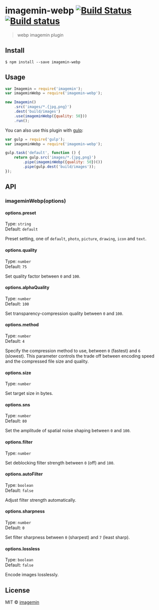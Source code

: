 # imagemin-webp [![Build Status](https://travis-ci.org/imagemin/imagemin-webp.svg?branch=master)](https://travis-ci.org/imagemin/imagemin-webp) [![Build status](https://ci.appveyor.com/api/projects/status/erd3nf73djfm4gjp?svg=true)](https://ci.appveyor.com/project/ShinnosukeWatanabe/imagemin-webp)

> webp imagemin plugin


## Install

```
$ npm install --save imagemin-webp
```


## Usage

```js
var Imagemin = require('imagemin');
var imageminWebp = require('imagemin-webp');

new Imagemin()
	.src('images/*.{jpg,png}')
	.dest('build/images')
	.use(imageminWebp({quality: 50}))
	.run();
```

You can also use this plugin with [gulp](http://gulpjs.com):

```js
var gulp = require('gulp');
var imageminWebp = require('imagemin-webp');

gulp.task('default', function () {
	return gulp.src('images/*.{jpg,png}')
		.pipe(imageminWebp({quality: 50})())
		.pipe(gulp.dest('build/images'));
});
```


## API

### imageminWebp(options)

#### options.preset

Type: `string`  
Default: `default`

Preset setting, one of `default`, `photo`, `picture`, `drawing`, `icon` and `text`.

#### options.quality

Type: `number`  
Default: `75`

Set quality factor between `0` and `100`.

#### options.alphaQuality

Type: `number`  
Default: `100`

Set transparency-compression quality between `0` and `100`.

#### options.method

Type: `number`  
Default: `4`

Specify the compression method to use, between `0` (fastest) and `6` (slowest). This parameter controls the trade off between encoding speed and the compressed file size and quality.

#### options.size

Type: `number`  

Set target size in bytes.

#### options.sns

Type: `number`  
Default: `80`

Set the amplitude of spatial noise shaping between `0` and `100`.

#### options.filter

Type: `number`  

Set deblocking filter strength between `0` (off) and `100`.

#### options.autoFilter

Type: `boolean`  
Default: `false`  

Adjust filter strength automatically.

#### options.sharpness

Type: `number`  
Default: `0`

Set filter sharpness between `0` (sharpest) and `7` (least sharp).

#### options.lossless

Type: `boolean`  
Default: `false`

Encode images losslessly.


## License

MIT © [imagemin](https://github.com/imagemin)
